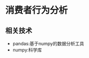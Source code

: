# 消费者行为分析
## 相关技术
* pandas:基于numpy的数据分析工具
[](https://www.yiibai.com/pandas)
* numpy:科学库 
[](https://www.yiibai.com/numpy/)